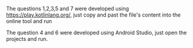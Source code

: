 The questions 1,2,3,5 and 7 were developed using https://play.kotlinlang.org/, just copy and past the file's content into the online tool and run

The question 4 and 6 were developed using Android Studio, just open the projects and run.

